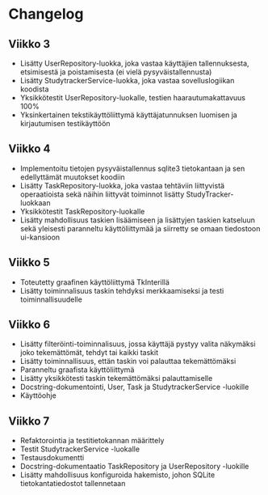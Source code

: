 # Changelog

## Viikko 3

- Lisätty UserRepository-luokka, joka vastaa käyttäjien tallennuksesta, etsimisestä ja poistamisesta (ei vielä pysyväistallennusta)
- Lisätty StudytrackerService-luokka, joka vastaa sovelluslogiikan koodista
- Yksikkötestit UserRepository-luokalle, testien haarautumakattavuus 100%
- Yksinkertainen tekstikäyttöliittymä käyttäjatunnuksen luomisen ja kirjautumisen testikäyttöön

## Viikko 4
- Implementoitu tietojen pysyväistallennus sqlite3 tietokantaan ja sen edellyttämät muutokset koodiin
- Lisätty TaskRepository-luokka, joka vastaa tehtäviin liittyvistä operaatioista sekä näihin liittyvät toiminnot lisätty StudyTracker-luokkaan
- Yksikkötestit TaskRepository-luokalle
- Lisätty mahdollisuus taskien lisäämiseen ja lisättyjen taskien katseluun sekä yleisesti paranneltu käyttöliittymää ja siirretty se omaan tiedostoon ui-kansioon

## Viikko 5
- Toteutetty graafinen käyttöliittymä TkInterillä
- Lisätty toiminnalisuus taskin tehdyksi merkkaamiseksi ja testi toiminnallisuudelle

## Viikko 6
- Lisätty filteröinti-toiminnalisuus, jossa käyttäjä pystyy valita näkymäksi joko tekemättömät, tehdyt tai kaikki taskit
- Lisätty toiminnallisuus, ettän taskin voi palauttaa tekemättömäksi
- Paranneltu graafista käyttöliittymä
- Lisätty yksikkötesti taskin tekemättömäksi palauttamiselle
- Docstring-dokumentointi, User, Task ja StudytrackerService -luokille
- Käyttöohje

## Viikko 7
- Refaktorointia ja testitietokannan määrittely
- Testit StudytrackerService -luokalle
- Testausdokumentti
- Docstring-dokumentaatio TaskRepository ja UserRepository -luokille
- Lisätty mahdollisuus konfiguroida hakemisto, johon SQLite tietokantatiedostot tallennetaan